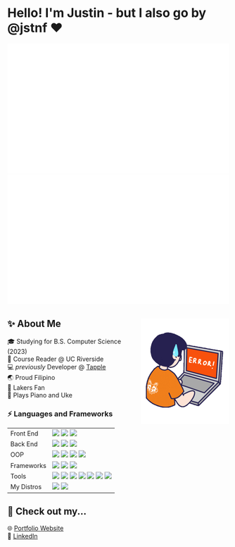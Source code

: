 # Hello! I'm Justin - but I also go by @jstnf ❤️
![](https://github.com/jstnf/github-stats/blob/master/generated/overview.svg)
![](https://github.com/jstnf/github-stats/blob/master/generated/languages.svg)

## <img src="errors.gif?raw=true" align="right" width="200"> ✨ About Me
🎓 Studying for B.S. Computer Science (2023)
<br>💼 Course Reader @ UC Riverside
<br>💻 *previously* Developer @ [Tapple](https://github.com/OfficialTapple)
<br>🌏 Proud Filipino
<br>🏀 Lakers Fan
<br>🎹 Plays Piano and Uke

### ⚡ Languages and Frameworks
<table>
  <tr>
    <td>Front End</td>
    <td>
      <img src="https://img.shields.io/badge/css3-%231572B6.svg?style=for-the-badge&logo=css3&logoColor=white"/>
      <img src="https://img.shields.io/badge/html5-%23E34F26.svg?style=for-the-badge&logo=html5&logoColor=white"/>
      <img src="https://img.shields.io/badge/javascript-%23323330.svg?style=for-the-badge&logo=javascript&logoColor=%23F7DF1E"/>
    </td>
  </tr>
    <td>Back End</td>
    <td>
      <img src="https://img.shields.io/badge/AWS-%23FF9900.svg?style=for-the-badge&logo=amazon-aws&logoColor=white"/>
      <img src="https://img.shields.io/badge/firebase-%23039BE5.svg?style=for-the-badge&logo=firebase"/>
      <img src="https://img.shields.io/badge/mysql-%2300f.svg?style=for-the-badge&logo=mysql&logoColor=white"/>
    </td>
  </tr>
  <tr>
    <td>OOP</td>
    <td>
      <img src="https://img.shields.io/badge/c-%2300599C.svg?style=for-the-badge&logo=c&logoColor=white"/>
      <img src="https://img.shields.io/badge/c++-%2300599C.svg?style=for-the-badge&logo=c%2B%2B&logoColor=white"/>
      <img src="https://img.shields.io/badge/java-%23ED8B00.svg?style=for-the-badge&logo=java&logoColor=white"/>
      <img src="https://img.shields.io/badge/python-3670A0?style=for-the-badge&logo=python&logoColor=ffdd54"/>
    </td>
  </tr>
  <tr>
    <td>Frameworks</td>
    <td>
      <img src="https://img.shields.io/badge/node.js-6DA55F?style=for-the-badge&logo=node.js&logoColor=white"/>
      <img src="https://img.shields.io/badge/react-%2320232a.svg?style=for-the-badge&logo=react&logoColor=%2361DAFB"/>
      <img src="https://img.shields.io/badge/vuejs-%2335495e.svg?style=for-the-badge&logo=vuedotjs&logoColor=%234FC08D"/>
    </td>
  </tr>
  <tr>
    <td>Tools</td>
    <td>
      <img src="https://img.shields.io/badge/Eclipse-FE7A16.svg?style=for-the-badge&logo=Eclipse&logoColor=white"/>
      <img src="https://img.shields.io/badge/git-%23F05033.svg?style=for-the-badge&logo=git&logoColor=white"/>
      <img src="https://img.shields.io/badge/github-%23121011.svg?style=for-the-badge&logo=github&logoColor=white"/>
      <img src="https://img.shields.io/badge/IntelliJIDEA-000000.svg?style=for-the-badge&logo=intellij-idea&logoColor=white"/>
      <img src="https://img.shields.io/badge/unity-%23000000.svg?style=for-the-badge&logo=unity&logoColor=white)"/>
      <img src="https://img.shields.io/badge/VIM-%2311AB00.svg?style=for-the-badge&logo=vim&logoColor=white"/>
      <img src="https://img.shields.io/badge/Visual%20Studio%20Code-0078d7.svg?style=for-the-badge&logo=visual-studio-code&logoColor=white"/>
    </td>
  </tr>
  <tr>
    <td>My Distros</td>
    <td>
      <img src="https://img.shields.io/badge/cent%20os-002260?style=for-the-badge&logo=centos&logoColor=F0F0F0"/>
      <img src="https://img.shields.io/badge/Ubuntu-E95420?style=for-the-badge&logo=ubuntu&logoColor=white"/>
    </td>
  </tr>
<table>

## 🎈 Check out my...
🌐 [Portfolio Website](https://justinf.dev/)
<br>📘 [LinkedIn](https://linkedin.com/in/jstnf)
